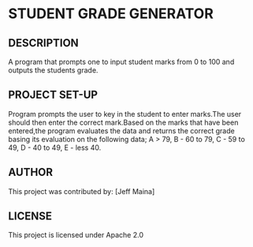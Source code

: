 # STUDENT GRADE GENERATOR

## DESCRIPTION
 A program that prompts one to input student marks from 0 to 100 and outputs the students grade.

## PROJECT SET-UP
Program prompts the user to key in the student to enter marks.The user should then enter the correct mark.Based on the marks that have been entered,the program evaluates the data and returns the correct grade basing its evaluation on the following data; A > 79, B - 60 to 79, C -  59 to 49, D - 40 to 49, E - less 40.

## AUTHOR
 This project was contributed by:
 [Jeff Maina]
 
## LICENSE
 This project is licensed under Apache 2.0